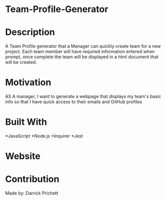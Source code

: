 # Team-Profile-Generator

# Description
A Team Profile generator that a Manager can quickly create team for a new project. Each team member will have required information entered when prompt, once complete the team will be displayed in a html document that will be created.

# Motivation
AS A manager, I want to generate a webpage that displays my team's basic info so that I have quick access to their emails and GitHub profiles

# Built With
*JavaScript *Node.js *Inquirer *Jest

# Website


# Contribution
Made by: Darrick Prichett
